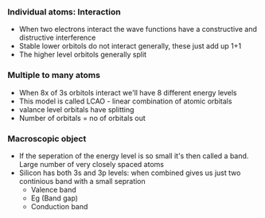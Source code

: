 
### Individual atoms: Interaction
- When two electrons interact the wave functions have a constructive and distructive interference
- Stable lower orbitols do not interact generally, these just add up 1+1
- The higher level orbitols generally split 

### Multiple to many atoms
- When 8x of 3s orbitols interact we'll have 8 different energy levels
- This model is called LCAO - linear combination of atomic orbitals
- valance level orbitals have splitting
- Number of orbitals = no of orbitals out

### Macroscopic object
- If the seperation of the energy level is so small it's then called a band. Large number of very closely spaced atoms
- Silicon has both 3s and 3p levels: when combined gives us just two continious band with a small sepration
	- Valence band 
	- Eg (Band gap)
	- Conduction band




